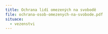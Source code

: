 ```yaml
---
title: Ochrana lidí omezených na svobodě
file: ochrana-osob-omezenych-na-svobode.pdf
situace:
  - vezenstvi
---
```

